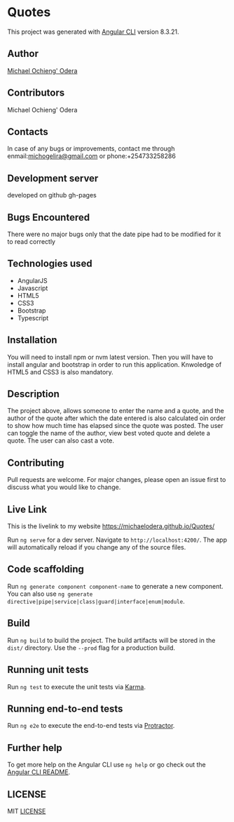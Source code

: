 # Quotes

This project was generated with [Angular CLI](https://github.com/angular/angular-cli) version 8.3.21.

## Author
[Michael Ochieng' Odera](https://www.github.com/MichaelOdera)


## Contributors
Michael Ochieng' Odera


## Contacts
In case of any bugs or improvements, contact me through enmail:michogelira@gmail.com or phone:+254733258286

## Development server
developed on github gh-pages


## Bugs Encountered
There were no major bugs only that the date pipe had to be modified for it to read correctly

## Technologies used
* AngularJS
* Javascript
* HTML5
* CSS3
* Bootstrap
* Typescript


## Installation
You will need to install npm or nvm latest version. Then you will have to install angular and bootstrap in order to run this application. Knwoledge 
of HTML5 and CSS3 is also mandatory.

## Description
The project above, allows someone to enter the name and a quote, and the author of the quote after which the date entered is also calculated oin order to show how much time has elapsed since the quote was posted. The user can toggle the name of the author, view best voted quote and delete a quote. The user can also cast a vote.

## Contributing
Pull requests are welcome. For major changes, please open an issue first to discuss what you would like to change.



## Live Link
This is the livelink to my website https://michaelodera.github.io/Quotes/

Run `ng serve` for a dev server. Navigate to `http://localhost:4200/`. The app will automatically reload if you change any of the source files.

## Code scaffolding

Run `ng generate component component-name` to generate a new component. You can also use `ng generate directive|pipe|service|class|guard|interface|enum|module`.

## Build

Run `ng build` to build the project. The build artifacts will be stored in the `dist/` directory. Use the `--prod` flag for a production build.

## Running unit tests

Run `ng test` to execute the unit tests via [Karma](https://karma-runner.github.io).

## Running end-to-end tests

Run `ng e2e` to execute the end-to-end tests via [Protractor](http://www.protractortest.org/).

## Further help

To get more help on the Angular CLI use `ng help` or go check out the [Angular CLI README](https://github.com/angular/angular-cli/blob/master/README.md).

##  LICENSE
MIT [LICENSE](LICENSE)

